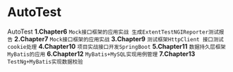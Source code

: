 # AutoTest
AutoTest
**1.Chapter6** 
`Mock接口框架的应用实战 生成ExtentTestNGIReporter测试报告`
**2.Chapter7**
`Mock接口框架的应用实战`
**3.Chapter9**
`测试框架HttpClient 接口测试cookie处理`
**4.Chapter10**
`项目实战接口开发SpringBoot`
**5.Chapter11**
`数据持久层框架MyBatis的应用`
**6.Chapter12**
`MyBatis+MySQL实现用例管理`
**7.Chapter13**
`TestNg+MyBatis实现数据校验`
